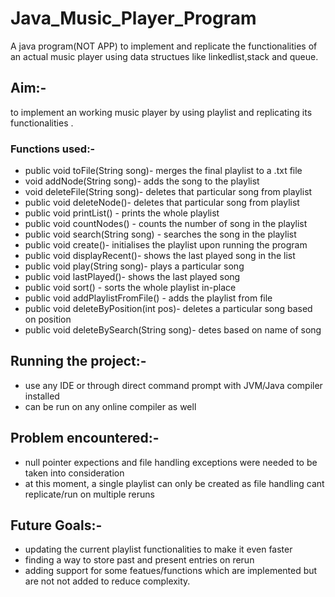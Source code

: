 # Java_Music_Player_Program
A java program(NOT APP) to implement and replicate the functionalities of an actual music player using data structues like linkedlist,stack and queue. 

## Aim:-
 to implement an working music player by using playlist and replicating its functionalities .

### Functions used:-

-  public void toFile(String song)- merges the final playlist to a .txt file
-  void addNode(String song)- adds the song to the playlist
- void deleteFile(String song)- deletes that particular song from playlist
-  public void deleteNode()- deletes that particular song from playlist
-  public void printList() - prints the whole playlist
-  public void countNodes() - counts the number of song in the playlist
- public void search(String song) - searches the song in the playlist
- public void create()- initialises the playlist upon running the program
- public void displayRecent()- shows the last played song in the list
- public void play(String song)- plays a particular song
- public void lastPlayed()- shows the last played song
- public void sort() - sorts the whole playlist in-place
- public void addPlaylistFromFile() - adds the playlist from file
- public void deleteByPosition(int pos)- deletes a particular song based on position
- public void deleteBySearch(String song)- detes based on name of song

 
## Running the project:-
- use any IDE or through direct command prompt with JVM/Java compiler installed
- can be run on any online compiler as well


## Problem encountered:- 
- null pointer expections and file handling exceptions were needed to be taken into consideration
- at this moment, a single playlist can only be created as file handling cant replicate/run on multiple reruns


## Future Goals:-
- updating the current playlist functionalities to make it even faster
- finding a way  to store past and present entries on rerun
- adding support for some featues/functions which are implemented but are not not added to reduce complexity.
